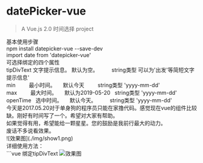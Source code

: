 # datePicker-vue

> A Vue.js 2.0  时间选择 project
<html> 
<body>
<div>基本使用步骤</div>
<div>npm install datepicker-vue --save-dev</div>
<div>import date from 'datepicker-vue'</div>
<div>可选择绑定的四个属性</div>
<div>tipDivText  文字提示信息。 默认为空。         string类型  可以为'出发'等简短文字提示信息'</div>
<div>min         最小时间。     默认今天           string类型 'yyyy-mm-dd'</div>
<div>max         最大时间。     默认为2019-05-20   string类型 'yyyy-mm-dd'</div>
<div>openTime    选中时间。     默认今天。         string类型 'yyyy-mm-dd'</div>
<div>今天是2017.05.20对于单身狗的程序员只能在家撸代码。感觉现在vue的组件比较缺。刚好有时间写了一个。希望对大家有帮助。</div>
<div>如果觉得有用，希望能给一颗星星。您的鼓励是我前行最大的动力。</div>
<div>废话不多说看效果。</div>
</body>
</html>  
![效果图](./img/show1.png)<br/>
详细使用方法：<br/>
```vue
<template>  
<date @dateClick="dateClick" @dateBack="dateBack" v-show="dateShow" :max="max" :openTime="openTime" :min="min"></date>
</template> 
<script>
  import date from 'datepicker-vue'
  export default {
  data () {
    return {
      dateShow:false,
      min:'2017-05-20',//最小时间  默认为当前时间  可以不绑定这个属性..一旦绑定必须为yyyy-mm-dd字符串格式
      max:"2018-09-11",//最大时间  不能比最小时间小  可以不绑定这个属性..一旦绑定必须为yyyy-mm-dd字符串格式
      dateTime:'',//选中的时间
    }
  },
  components:{
    date
  },
  methods:{
    dateBack(){//时间插件返回按钮事件
      this.dateShow = false;
    },
    dateClick(msg){//时间插件传给当前页面的时间事件
      this.dateShow = false;
      this.dateTime = msg;
    },
  },
  computed:{
    openTime(){//这是传给时间插件的展示时间。return的这个时间最好保存在vuex中。不然显示的都是今天
      return this.dateTime //this.$store.state.dateTime
    }
  }

}
</script>
绑定tipDivText 
![效果图](./img/show2.png)<br/>


